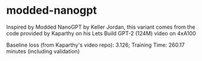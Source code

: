 # modded-nanogpt

Inspired by Modded NanoGPT by Keller Jordan, this variant comes from the code provided by Kaparthy on his Lets Build GPT-2 (124M) video on 4xA100

Baseline loss (from Kaparthy's video repo): 3.126; Training Time: 260.17 minutes (including validation)

